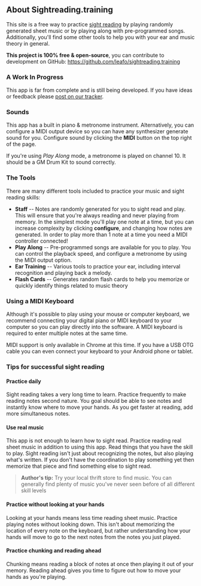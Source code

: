 ## About Sightreading.training

This site is a free way to practice [sight
reading](https://en.wikipedia.org/wiki/Sight-reading) by playing randomly
generated sheet music or by playing along with pre-programmed songs. Additionally, you'll find some other tools to help you with your ear and music theory in general.

**This project is 100% free & open-source**, you can contribute to development on GitHub: <https://github.com/leafo/sightreading.training>

### A Work In Progress

This app is far from complete and is still being developed. If you have ideas or feedback please [post on our tracker](https://github.com/leafo/sightreading.training/issues).

### Sounds

This app has a built in piano & metronome instrument. Alternatively, you can
configure a MIDI output device so you can have any synthesizer generate sound
for you. Configure sound by clicking the **MIDI** button on the top right of
the page.

If you're using *Play Along* mode, a metronome is played on channel 10. It
should be a GM Drum Kit to sound correctly.

### The Tools

There are many different tools included to practice your music and sight reading skills:

* **Staff** -- Notes are randomly generated for you to sight read and play. This will ensure that you're always reading and never playing from memory. In the simplest mode you'll play one note at a time, but you can increase complexity by clicking **configure**, and changing how notes are generated. In order to play more than 1 note at a time you need a MIDI controller connected!
* **Play Along** -- Pre-programmed songs are available for you to play. You can control the playback speed, and configure a metronome by using the MIDI output option.
* **Ear Training** -- Various tools to practice your ear, including interval recognition and playing back a melody.
* **Flash Cards** -- Generates random flash cards to help you memorize or quickly identify things related to music theory

### Using a MIDI Keyboard

Although it's possible to play using your mouse or computer keyboard, we
recommend connecting your digital piano or MIDI keyboard to your computer so
you can play directly into the software. A MIDI keyboard is required to enter
multiple notes at the same time.

MIDI support is only available in Chrome at this time. If you have a USB OTG
cable you can even connect your keyboard to your Android phone or tablet.

### Tips for successful sight reading

#### Practice daily

Sight reading takes a very long time to learn. Practice frequently to make
reading notes second nature. You goal should be able to see notes and instantly
know where to move your hands. As you get faster at reading, add more
simultaneous notes.

#### Use real music

This app is not enough to learn how to sight read. Practice reading real sheet
music in addition to using this app. Read things that you have the skill to
play. Sight reading isn't just about recognizing the notes, but also playing
what's written. If you don't have the coordination to play something yet then
memorize that piece and find something else to sight read.

> **Author's tip:** Try your local thrift store to find music. You can generally
> find plenty of music you've never seen before of all different skill levels

#### Practice without looking at your hands

Looking at your hands means less time reading sheet music.  Practice playing
notes without looking down. This isn't about memorizing the location of every
note on the keyboard, but rather understanding how your hands will move to go
to the next notes from the notes you just played.

#### Practice chunking and reading ahead

Chunking means reading a block of notes at once then playing it out of your
memory. Reading ahead gives you time to figure out how to move your hands as
you're playing.






